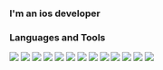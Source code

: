 ### I'm an ios developer

### Languages and Tools

<img src="https://img.shields.io/badge/Swift-7FFFD4?style=for-the-badge&logo=Swift&logoColor=black"/> <img src="https://img.shields.io/badge/UIkit-7FFFD4?style=for-the-badge&logo=UIkit&logoColor=black"/> <img src="https://img.shields.io/badge/Xcode-7FFFD4?style=for-the-badge&logo=Xcode&logoColor=black"/> <img src="https://img.shields.io/badge/Git-7FFFD4?style=for-the-badge&logo=Git&logoColor=black"/> <img src="https://img.shields.io/badge/Json-7FFFD4?style=for-the-badge&logo=Json&logoColor=black"/> <img src="https://img.shields.io/badge/Solid-7FFFD4?style=for-the-badge&logo=Solid&logoColor=black"/> <img src="https://img.shields.io/badge/ios-7FFFD4?style=for-the-badge&logo=Apple&logoColor=black"/> <img src="https://img.shields.io/badge/GCD-7FFFD4?style=for-the-badge&logo=&logoColor=black"/> <img src="https://img.shields.io/badge/ARC-7FFFD4?style=for-the-badge&logo=&logoColor=black"/> <img src="https://img.shields.io/badge/MVC-7FFFD4?style=for-the-badge&logo=&logoColor=black"/> <img src="https://img.shields.io/badge/VIPER-7FFFD4?style=for-the-badge&logo=&logoColor=black"/> <img src="https://img.shields.io/badge/API-7FFFD4?style=for-the-badge&logo=&logoColor=black"/> <img src="https://img.shields.io/badge/SnapKit-7FFFD4?style=for-the-badge&logo=&logoColor=black"/>


